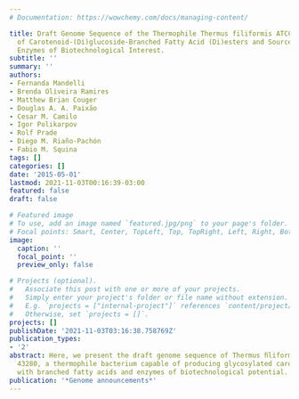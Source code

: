 ```yaml
---
# Documentation: https://wowchemy.com/docs/managing-content/

title: Draft Genome Sequence of the Thermophile Thermus filiformis ATCC 43280, Producer
  of Carotenoid-(Di)glucoside-Branched Fatty Acid (Di)esters and Source of Hyperthermostable
  Enzymes of Biotechnological Interest.
subtitle: ''
summary: ''
authors:
- Fernanda Mandelli
- Brenda Oliveira Ramires
- Matthew Brian Couger
- Douglas A. A. Paixão
- Cesar M. Camilo
- Igor Polikarpov
- Rolf Prade
- Diego M. Riaño-Pachón
- Fabio M. Squina
tags: []
categories: []
date: '2015-05-01'
lastmod: 2021-11-03T00:16:39-03:00
featured: false
draft: false

# Featured image
# To use, add an image named `featured.jpg/png` to your page's folder.
# Focal points: Smart, Center, TopLeft, Top, TopRight, Left, Right, BottomLeft, Bottom, BottomRight.
image:
  caption: ''
  focal_point: ''
  preview_only: false

# Projects (optional).
#   Associate this post with one or more of your projects.
#   Simply enter your project's folder or file name without extension.
#   E.g. `projects = ["internal-project"]` references `content/project/deep-learning/index.md`.
#   Otherwise, set `projects = []`.
projects: []
publishDate: '2021-11-03T03:16:38.758769Z'
publication_types:
- '2'
abstract: Here, we present the draft genome sequence of Thermus ﬁliformis strain ATCC
  43280, a thermophile bacterium capable of producing glycosylated carotenoids acylated
  with branched fatty acids and enzymes of biotechnological potential.
publication: '*Genome announcements*'
---
```

